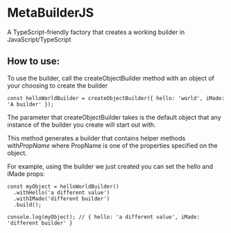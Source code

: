 # MetaBuilderJS
A TypeScript-friendly factory that creates a working builder in JavaScript/TypeScript

## How to use:

To use the builder, call the createObjectBuilder method with an object of your choosing to create the builder

`const helloWorldBuilder = createObjectBuilder({ hello: 'world', iMade: 'A builder' });`

The parameter that createObjectBuilder takes is the default object that any instance of the builder you create will start out with.

This method generates a builder that contains helper methods with*PropName* where PropName is one of the properties specified on the object.

For example, using the builder we just created you can set the hello and iMade props:

```
const myObject = helloWorldBuilder()
  .withHello('a different value')
  .withIMade('different builder')
  .build();

console.log(myObject); // { hello: 'a different value', iMade: 'different builder' } 
```



